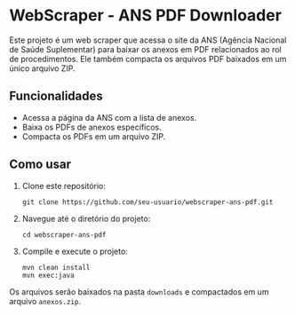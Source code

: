 # WebScraper - ANS PDF Downloader

Este projeto é um web scraper que acessa o site da ANS (Agência Nacional de Saúde Suplementar) para baixar os anexos em PDF relacionados ao rol de procedimentos. Ele também compacta os arquivos PDF baixados em um único arquivo ZIP.

## Funcionalidades

- Acessa a página da ANS com a lista de anexos.
- Baixa os PDFs de anexos específicos.
- Compacta os PDFs em um arquivo ZIP.

## Como usar

1. Clone este repositório:
    ```
    git clone https://github.com/seu-usuario/webscraper-ans-pdf.git
    ```

2. Navegue até o diretório do projeto:
    ```
    cd webscraper-ans-pdf
    ```

3. Compile e execute o projeto:
    ```
    mvn clean install
    mvn exec:java
    ```

Os arquivos serão baixados na pasta `downloads` e compactados em um arquivo `anexos.zip`.
